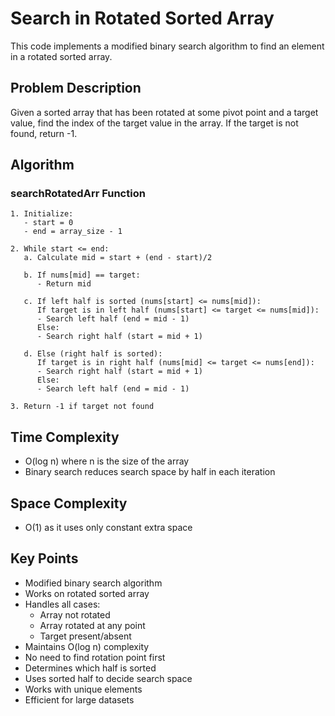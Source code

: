 # Search in Rotated Sorted Array

This code implements a modified binary search algorithm to find an element in a rotated sorted array.

## Problem Description
Given a sorted array that has been rotated at some pivot point and a target value, find the index of the target value in the array. If the target is not found, return -1.

## Algorithm

### searchRotatedArr Function
```pseudocode
1. Initialize:
   - start = 0
   - end = array_size - 1

2. While start <= end:
   a. Calculate mid = start + (end - start)/2
   
   b. If nums[mid] == target:
      - Return mid
   
   c. If left half is sorted (nums[start] <= nums[mid]):
      If target is in left half (nums[start] <= target <= nums[mid]):
      - Search left half (end = mid - 1)
      Else:
      - Search right half (start = mid + 1)
   
   d. Else (right half is sorted):
      If target is in right half (nums[mid] <= target <= nums[end]):
      - Search right half (start = mid + 1)
      Else:
      - Search left half (end = mid - 1)

3. Return -1 if target not found
```

## Time Complexity
- O(log n) where n is the size of the array
- Binary search reduces search space by half in each iteration

## Space Complexity
- O(1) as it uses only constant extra space

## Key Points
- Modified binary search algorithm
- Works on rotated sorted array
- Handles all cases:
  * Array not rotated
  * Array rotated at any point
  * Target present/absent
- Maintains O(log n) complexity
- No need to find rotation point first
- Determines which half is sorted
- Uses sorted half to decide search space
- Works with unique elements
- Efficient for large datasets
